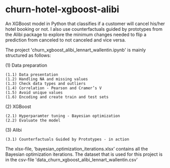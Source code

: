 # churn-hotel-xgboost-alibi
An XGBoost model in Python that classifies if a customer will cancel his/her hotel booking or not. I also use counterfactuals guided by prototypes from the Alibi package to explore the minimum changes needed to flip a prediction from canceled to not canceled and vice versa. 

The project 'churn_xgboost_alibi_lennart_wallentin.ipynb' is mainly structured as follows:

(1) Data preparation
    
    (1.1) Data presentation
    (1.2) Handling NA and missing values
    (1.3) Check data types and outliers 
    (1.4) Correlation - Pearson and Cramer’s V 
    (1.5) Avoid unique values
    (1.6) Encoding and create train and test sets		

(2) XGBoost
    
    (2.1) Hyperparamter tuning - Bayesian optimization
    (2.2) Evaluate the model 

(3) Alibi
    
    (3.1) Counterfactuals Guided by Prototypes - in action

The xlsx-file, ‘bayesian_optimization_iterations.xlsx’ contains all the Bayesian optimization iterations. 
The dataset that is used for this project is in the csv-file 'data_churn_xgboost_alibi_lennart_wallentin.csv'
